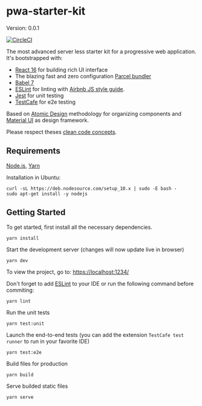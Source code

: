 # pwa-starter-kit
Version: 0.0.1

[![CircleCI](https://circleci.com/gh/7s4r/pwa-starter-kit/tree/master.svg?style=svg)](https://circleci.com/gh/7s4r/pwa-starter-kit/tree/master)

The most advanced server less starter kit for a progressive web application.
It's bootstrapped with:
* [React 16](https://reactjs.org/docs/getting-started.html) for building rich UI interface
* The blazing fast and zero configuration [Parcel bundler](https://parceljs.org/getting_started.html)
* [Babel 7](https://babeljs.io/)
* [ESLint](https://eslint.org/) for linting with [Airbnb JS style guide](https://github.com/airbnb/javascript).
* [Jest](https://jestjs.io/) for unit testing
* [TestCafe](https://devexpress.github.io/testcafe/documentation/getting-started/) for e2e testing

Based on [Atomic Design](http://atomicdesign.bradfrost.com/chapter-2/) methodology for organizing components and [Material UI](https://material-ui.com/getting-started/usage/) as design framework.

Please respect theses [clean code concepts](https://github.com/ryanmcdermott/clean-code-javascript).

## Requirements
[Node.js](https://nodejs.org/), [Yarn](https://yarnpkg.com/en/docs/install)

Installation in Ubuntu:
```
curl -sL https://deb.nodesource.com/setup_10.x | sudo -E bash -
sudo apt-get install -y nodejs
```

## Getting Started

To get started, first install all the necessary dependencies.
```
yarn install
```

Start the development server (changes will now update live in browser)
```
yarn dev
```

To view the project, go to: [https://localhost:1234/](https://localhost:1234/)

Don't forget to add [ESLint](https://eslint.org/docs/user-guide/getting-started) to your IDE or run the following command before commiting:
```
yarn lint
```

Run the unit tests
```
yarn test:unit
```

Launch the end-to-end tests (you can add the extension `TestCafe test runner` to run in your favorite IDE)
```
yarn test:e2e
```

Build files for production
```
yarn build
```

Serve builded static files
```
yarn serve
```
